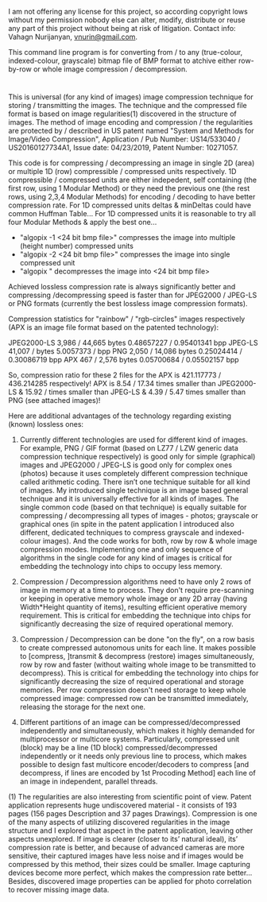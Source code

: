 I am not offering any license for this project, so according copyright lows without my permission nobody else can alter, modify, distribute or reuse any part of this project without being at risk of litigation.
Contact info: Vahagn Nurijanyan, vnurin@gmail.com.

This command line program is for converting from / to any (true-colour, indexed-colour, grayscale) bitmap file of BMP format to atchive either row-by-row or whole image compression / decompression. 
#
This is universal (for any kind of images) image compression technique for storing / transmitting the images. The technique and the compressed file format is based on image regularities(1) discovered in the structure of images. The method of image encoding and compression / the regularities are protected by / described in US patent named "System and Methods for Image/Video Compression", Application / Pub Number: US14/533040 / US20160127734A1, Issue date: 04/23/2019, Patent Number: 10271057. 

This code is for compressing / decompressing an image in single 2D (area) or multiple 1D (row) compressible / compressed units respectively.
1D compressible / compressed units are either indepedent, self containing (the first row, using 1 Modular Method) or they need the previous one (the rest rows, using 2,3,4 Modular Methods) for encoding / decoding to have better compression rate.
For 1D compressed units deltas & minDeltas could have common Huffman Table...
For 1D compressed units it is reasonable to try all four Modular Methods & apply the best one...

* "algopix -1 <24 bit bmp file>" compresses the image into multiple (height number) compressed units 
* "algopix -2 <24 bit bmp file>" compresses the image into single compressed unit 
* "algopix <apx file>" decompresses the image into <24 bit bmp file>


Achieved lossless compression rate is always significantly better and compressing /decompressing speed is faster than for JPEG2000 / JPEG-LS or PNG formats (currently the best lossless image compression formats).

Compression statistics for "rainbow" / "rgb-circles" images respectively (APX is an image file format based on the patented technology):

JPEG2000-LS	3,986 / 44,665 bytes	0.48657227 / 0.95401341 bpp
JPEG-LS		41,007 /  bytes		5.0057373 /  bpp
PNG		2,050 / 14,086 bytes	0.25024414 / 0.30086719 bpp
APX		467 / 2,576 bytes	0.05700684 / 0.05502157 bpp

So, compression ratio for these 2 files for the APX is 421.117773 / 436.214285 respectively! APX is 8.54 / 17.34 times smaller than JPEG2000-LS & 15.92 /  times smaller than JPEG-LS & 4.39 / 5.47 times smaller than PNG (see attached images)!

Here are additional advantages of the technology regarding existing (known) lossless ones:

1. Currently different technologies are used for different kind of images. For example, PNG / GIF format (based on LZ77 / LZW generic data compression technique respectively) is good only for simple (graphical) images and  JPEG2000 / JPEG-LS is good only for complex ones (photos) because it uses completely different compression technique called arithmetic coding. There isn’t one technique suitable for all kind of images. My introduced single technique is an image based general technique and it is universally effective for all kinds of images. The single common code (based on that technique) is equally suitable for compressing / decompressing all types of images - photos; grayscale or graphical ones (in spite in the patent application I introduced also different, dedicated techniques to compress grayscale and indexed-colour images). And the code works for both, row by row & whole image compression modes.
Implementing one and only sequence of algorithms in the single code for any kind of images is critical for embedding the technology into chips to occupy less memory.

2. Compression / Decompression algorithms need to have only 2 rows of image in memory at a time to process. They don't require pre-scanning or keeping in operative memory whole image or any 2D array (having Width*Height quantity of items), resulting efficient operative memory requirement. This is critical for embedding the technique into chips for significantly decreasing the size of required operational memory.

3. Compression / Decompression can be done "on the fly", on a row basis to create compressed autonomous units for each line. It makes possible to [compress, ]transmit & decompress (restore) images simultaneously, row by row and faster (without waiting whole image to be transmitted to decompress).  This is critical for embedding the technology into chips for significantly decreasing the size of required operational and storage memories. Per row compression doesn't need storage to keep whole compressed image: compressed row can be transmitted immediately, releasing the storage for the next one.

4. Different partitions of an image can be compressed/decompressed independently and simultaneously, which makes it highly demanded for multiprocessor or multicore systems. Particularly, compressed unit (block) may be a line (1D block) compressed/decompressed independently or it needs only previous line to process, which makes possible to design fast multicore encoder/decoders to compress [and decompress, if lines are encoded by 1st Procoding Method] each line of an image in independent, parallel threads.

(1) The regularities are also interesting from scientific point of view. Patent application represents huge undiscovered material - it consists of 193 pages (156 pages Description and 37 pages Drawings). Compression is one of the many aspects of utilizing discovered regularities in the image structure and I explored that aspect in the patent application, leaving other aspects unexplored. If image is clearer (closer to its’ natural ideal), its’ compression rate is better, and because of advanced cameras are more sensitive, their captured images have less noise and if images would be compressed by this method, their sizes could be smaller. Image capturing devices become more perfect, which makes the compression rate better...  Besides, discovered image properties can be applied for photo correlation to recover missing image data.
